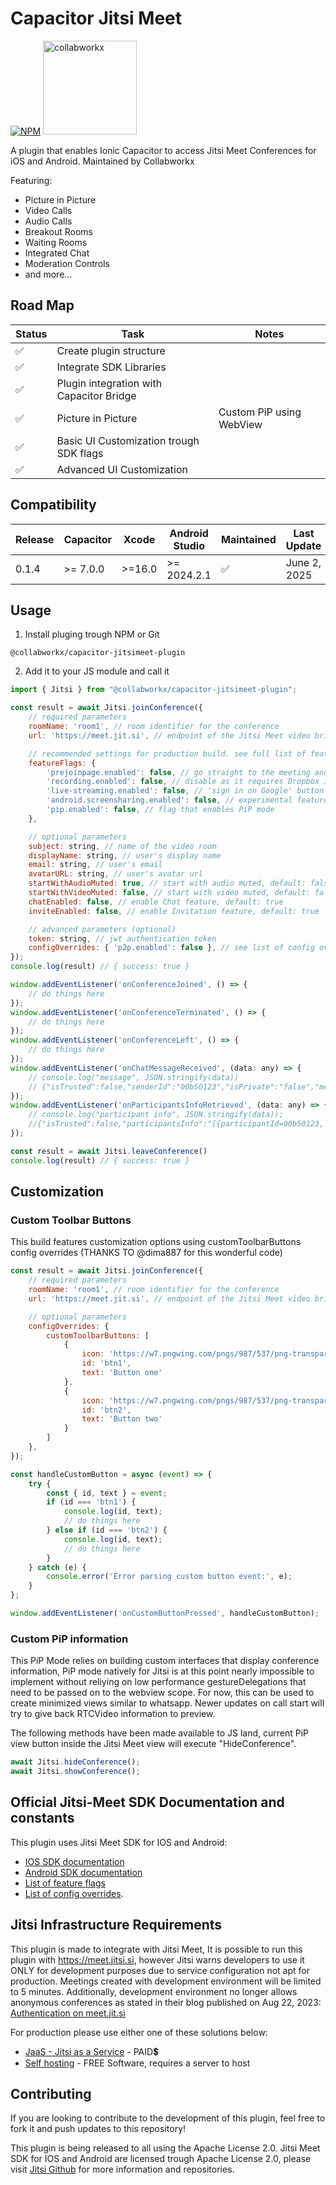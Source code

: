 # Capacitor Jitsi Meet

[![NPM](https://img.shields.io/badge/NPM-%23CB3837.svg?style=for-the-badge&logo=npm&logoColor=white)](https://www.npmjs.com/package/@collabworkx/capacitor-jitsimeet-plugin)
[<img alt="collabworkx" width="150px" src="https://collabworkx.com/img/logo.png" />](https://collabworkx.com/) 

A plugin that enables Ionic Capacitor to access Jitsi Meet Conferences for iOS and Android.
Maintained by Collabworkx

Featuring:
- Picture in Picture
- Video Calls
- Audio Calls
- Breakout Rooms
- Waiting Rooms
- Integrated Chat
- Moderation Controls
- and more...

## Road Map
<table>
  <thead>
    <tr>
      <th>Status</th>
      <th>Task</th>
      <th>Notes</th>
    </tr>
  </thead>
  <tbody>
    <tr>
      <td>✅</td>
      <td>Create plugin structure</td>
      <td></td>
    </tr>
    <tr>
      <td>✅</td>
      <td>Integrate SDK Libraries</td>
      <td></td>
    </tr>
    <tr>
      <td>✅</td>
      <td>Plugin integration with Capacitor Bridge</td>
      <td></td>
    </tr>
    <tr>
      <td>✅</td>
      <td>Picture in Picture</td>
      <td>Custom PiP using WebView</td>
    </tr>
    <tr>
      <td>✅</td>
      <td>Basic UI Customization trough SDK flags</td>
      <td></td>
    </tr>
    <tr>
      <td>✅</td>
      <td>Advanced UI Customization</td>
      <td></td>
    </tr>
  </tbody>
</table>

## Compatibility
<table>
  <thead>
    <tr>
      <th>Release</th>
      <th>Capacitor</th>
      <th>Xcode</th>
      <th>Android Studio</th>  
      <th>Maintained</th>
      <th>Last Update</th>
    </tr>
  </thead>
  <tbody>
    <tr>
      <td>
        0.1.4
      </td>
      <td>
        >= 7.0.0
      </td>
      <td>
        >=16.0
      </td>
      <td>
        >= 2024.2.1
      </td>
      <td>
        ✅
      </td>
      <td>
        June 2, 2025
      </td>
    </tr>
  </tbody>
</table>


## Usage
1. Install pluging trough NPM or Git
```
@collabworkx/capacitor-jitsimeet-plugin
```
2. Add it to your JS module and call it
```javascript
import { Jitsi } from "@collabworkx/capacitor-jitsimeet-plugin";

const result = await Jitsi.joinConference({
    // required parameters
    roomName: 'room1', // room identifier for the conference
    url: 'https://meet.jit.si', // endpoint of the Jitsi Meet video bridge

    // recommended settings for production build. see full list of featureFlags in the official Jitsi Meet SDK documentation
    featureFlags: {
        'prejoinpage.enabled': false, // go straight to the meeting and do not show the pre-join page
        'recording.enabled': false, // disable as it requires Dropbox integration
        'live-streaming.enabled': false, // 'sign in on Google' button not yet functional
        'android.screensharing.enabled': false, // experimental feature, not fully production ready
        'pip.enabled': false, // flag that enables PiP mode
    },

    // optional parameters
    subject: string, // name of the video room
    displayName: string, // user's display name
    email: string, // user's email
    avatarURL: string, // user's avatar url
    startWithAudioMuted: true, // start with audio muted, default: false
    startWithVideoMuted: false, // start with video muted, default: false
    chatEnabled: false, // enable Chat feature, default: true
    inviteEnabled: false, // enable Invitation feature, default: true

    // advanced parameters (optional)
    token: string, // jwt authentication token
    configOverrides: { 'p2p.enabled': false }, // see list of config overrides in the official Jitsi Meet SDK documentation
});
console.log(result) // { success: true }

window.addEventListener('onConferenceJoined', () => {
    // do things here
});
window.addEventListener('onConferenceTerminated', () => {
    // do things here
});
window.addEventListener('onConferenceLeft', () => {
    // do things here
});
window.addEventListener('onChatMessageReceived', (data: any) => {
    // console.log("message", JSON.stringify(data))
    // {"isTrusted":false,"senderId":"00b50123","isPrivate":"false","message":"this is the message","timestamp":"2024-09-16T18:53:34Z"}
});
window.addEventListener('onParticipantsInfoRetrieved', (data: any) => {
    // console.log("participant info", JSON.stringify(data));
    //{"isTrusted":false,"participantsInfo":"[{participantId=00b50123, name=My Name, role=moderator, avatarUrl=https://xxx.png, isLocal=true}
});

const result = await Jitsi.leaveConference()
console.log(result) // { success: true }
```

## Customization

### Custom Toolbar Buttons
This build features customization options using customToolbarButtons config overrides (THANKS TO @dima887 for this wonderful code)
```javascript
const result = await Jitsi.joinConference({
    // required parameters
    roomName: 'room1', // room identifier for the conference
    url: 'https://meet.jit.si', // endpoint of the Jitsi Meet video bridge

    // optional parameters
    configOverrides: {
        customToolbarButtons: [
            {
                icon: 'https://w7.pngwing.com/pngs/987/537/png-transparent-download-downloading-save-basic-user-interface-icon-thumbnail.png',
                id: 'btn1',
                text: 'Button one'
            },
            {
                icon: 'https://w7.pngwing.com/pngs/987/537/png-transparent-download-downloading-save-basic-user-interface-icon-thumbnail.png',
                id: 'btn2',
                text: 'Button two'
            }
        ]
    },
});

const handleCustomButton = async (event) => {
    try {
        const { id, text } = event;
        if (id === 'btn1') {
            console.log(id, text);
            // do things here
        } else if (id === 'btn2') {
            console.log(id, text);
            // do things here
        }
    } catch (e) {
        console.error('Error parsing custom button event:', e);
    }
};

window.addEventListener('onCustomButtonPressed', handleCustomButton);
```
### Custom PiP information
This PiP Mode relies on building custom interfaces that display conference information, PiP mode natively for Jitsi is at this point nearly impossible to implement without reliying on low performance gestureDelegations that need to be passed on to the webview scope.
For now, this can be used to create minimized views similar to whatsapp. Newer updates on call start will try to give back RTCVideo information to preview.

The following methods have been made available to JS land, current PiP view button inside the Jitsi Meet view will execute "HideConference".
```javascript
await Jitsi.hideConference();
await Jitsi.showConference();
```

## Official Jitsi-Meet SDK Documentation and constants

This plugin uses Jitsi Meet SDK for IOS and Android:
- [IOS SDK documentation](https://jitsi.github.io/handbook/docs/dev-guide/dev-guide-ios-sdk)
- [Android SDK documentation](https://jitsi.github.io/handbook/docs/dev-guide/dev-guide-android-sdk/)
- [List of feature flags](https://github.com/jitsi/jitsi-meet/blob/master/react/features/base/flags/constants.ts)
- [List of config overrides](https://github.com/jitsi/jitsi-meet/blob/master/config.js).

## Jitsi Infrastructure Requirements
This plugin is made to integrate with Jitsi Meet, It is possible to run this plugin with https://meet.jitsi.si, however Jitsi warns developers to use it ONLY for development purposes due to service configuration not apt for production. Meetings created with development environment will be limited to 5 minutes. Additionally, development environment no longer allows anonymous conferences as stated in their blog published on Aug 22, 2023: [Authentication on meet.jit.si](https://jitsi.org/blog/authentication-on-meet-jit-si/)

For production please use either one of these solutions below:
- [JaaS - Jitsi as a Service](https://jaas.8x8.vc/) - PAID💲
- [Self hosting](https://jitsi.github.io/handbook/docs/devops-guide/) - FREE Software, requires a server to host

## Contributing
If you are looking to contribute to the development of this plugin, feel free to fork it and push updates to this repository!

This plugin is being released to all using the Apache License 2.0.
Jitsi Meet SDK for IOS and Android are licensed trough Apache License 2.0, please visit [Jitsi Github](https://github.com/jitsi) for more information and repositories.

